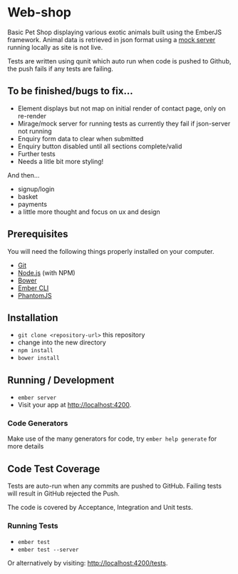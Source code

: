 # Web-shop

Basic Pet Shop displaying various exotic animals built using the EmberJS framework.
Animal data is retrieved in json format using a [mock server](https://github.com/typicode/json-server) running locally as site is not live.

Tests are written using qunit which auto run when code is pushed to Github, the push fails if any tests are failing.

## To be finished/bugs to fix...

* Element displays but not map on initial render of contact page, only on re-render
* Mirage/mock server for running tests as currently they fail if json-server not running
* Enquiry form data to clear when submitted
* Enquiry button disabled until all sections complete/valid
* Further tests
* Needs a litle bit more styling!

And then...

* signup/login
* basket
* payments
* a little more thought and focus on ux and design

## Prerequisites

You will need the following things properly installed on your computer.

* [Git](http://git-scm.com/)
* [Node.js](http://nodejs.org/) (with NPM)
* [Bower](http://bower.io/)
* [Ember CLI](http://ember-cli.com/)
* [PhantomJS](http://phantomjs.org/)

## Installation

* `git clone <repository-url>` this repository
* change into the new directory
* `npm install`
* `bower install`

## Running / Development

* `ember server`
* Visit your app at [http://localhost:4200](http://localhost:4200).

### Code Generators

Make use of the many generators for code, try `ember help generate` for more details

## Code Test Coverage

Tests are auto-run when any commits are pushed to GitHub. Failing tests will result in GitHub rejected the Push.

The code is covered by Acceptance, Integration and Unit tests.

### Running Tests

* `ember test`
* `ember test --server`

Or alternatively by visiting:
[http://localhost:4200/tests](http://localhost:4200/tests).
